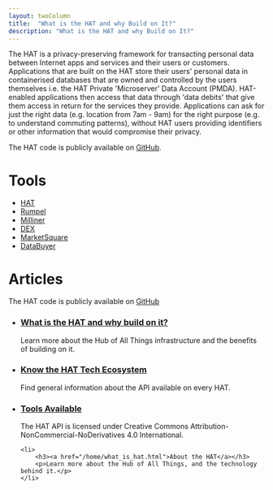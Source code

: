 ```yaml
---
layout: twoColumn
title:  "What is the HAT and why Build on It?"
description: "What is the HAT and why Build on It?"
---
```


<p>The HAT is a privacy-preserving framework for transacting personal data between Internet apps and services and their users or customers. Applications that are built on the HAT store their users' personal data in containerised databases that are owned and controlled by the users themselves i.e. the HAT Private 'Microserver' Data Account (PMDA). HAT-enabled applications then access that data through 'data debits' that give them access in return for the services they provide. Applications can ask for just the right data (e.g. location from 7am - 9am) for the right purpose (e.g. to understand commuting patterns), without HAT users providing identifiers or other information that would compromise their privacy.</p>

<p>The HAT code is publicly available on <a href="http://github.com/Hub-of-all-Things/HAT2.0">GitHub</a>.</p>

<h1>Tools</h1>

<ul class="icon-links">
    <li><a href="https://github.com/Hub-of-all-Things/HAT2.0" target="_blank" class="icon-logo-hat">HAT</a></li>
    <li><a href="http://rumpel.hubofallthings.com" class="icon-logo-rumpel">Rumpel</a></li>
    <li><a href="" class="icon-logo-milliner">Milliner</a></li>
    <li><a href="https://dex.hubofallthings.com" target="_blank" class="icon-logo-dex">DEX</a></li>
    <li><a href="https://marketsquare.hubofallthings.com" target="_blank" class="icon-logo-marketsquare">MarketSquare</a></li>
    <li><a href="" target="_blank" class="icon-logo-databuyer">DataBuyer</a></li>
</ul>

<h1>Articles</h1>
<p>The HAT code is publicly available on <a href="http://github.com/Hub-of-all-Things/HAT2.0">GitHub</a></p>

<ul class="article-list">
    <li>
        <h3><a href="what_is_hat.html">What is the HAT and why build on it?</a></h3>
        <p>Learn more about the Hub of All Things infrastructure and the benefits of building on it.</p>
    </li>
    <li>
        <h3><a href="1_knowing_ecosystem.html">Know the HAT Tech Ecosystem</a></h3>
        <p>Find general information about the API available on every HAT.</p>
    </li>
    <li>
        <h3><a href="HAT_core.html">Tools Available</a></h3>
        <p>The HAT API is licensed under Creative Commons Attribution-NonCommercial-NoDerivatives 4.0 International.</p>
    </li>

    <li>
        <h3><a href="/home/what_is_hat.html">About the HAT</a></h3>
        <p>Learn more about the Hub of All Things, and the technology behind it.</p>
    </li>
</ul>

